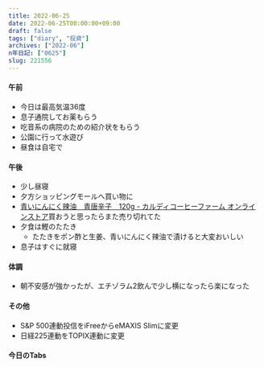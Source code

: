 ```yaml
---
title: 2022-06-25
date: 2022-06-25T00:00:00+09:00
draft: false
tags: ["diary", "投資"]
archives: ["2022-06"]
n年日記: ["0625"]
slug: 221556
---
```

#### 午前
- 今日は最高気温36度
- 息子通院してお薬もらう
- 吃音系の病院のための紹介状をもらう
- 公園に行って水遊び
- 昼食は自宅で
#### 午後
- 少し昼寝
- 夕方ショッピングモールへ買い物に
- [青いにんにく辣油　青唐辛子　120g - カルディコーヒーファーム オンラインストア](https://www.kaldi.co.jp/ec/pro/disp/1/4515996937644)買おうと思ったらまた売り切れてた
- 夕食は鰹のたたき
  - たたきをポン酢と生姜、青いにんにく辣油で漬けると大変おいしい
- 息子はすぐに就寝
#### 体調
- 朝不安感が強かったが、エチゾラム2飲んで少し横になったら楽になった
#### その他
- S&P 500連動投信をiFreeからeMAXIS Slimに変更
- 日経225連動をTOPIX連動に変更
#### 今日のTabs